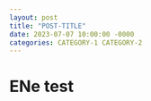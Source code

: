 ```yaml
---
layout: post
title: "POST-TITLE"
date: 2023-07-07 10:00:00 -0000
categories: CATEGORY-1 CATEGORY-2
---
```


# ENe test
